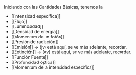 Iniciando con las Cantidades Básicas, tenemos la
- [[Intensidad específica]]
- [[Flujo]] 
- [[Luminosidad]]
- [[Densidad de energía]] 
- [[Momentum de un fotón]] 
- [[Presión de radiación]] 
- [[Emisión]] -> (jv) está aquí, se ve más adelante, recordar.
- [[Extinción]] -> (αv) está aquí, se ve más adelante, recordar.
- [[Función Fuente]]
- [[Profundidad óptica]]
- [[Momentum de la intensidad específica]]
